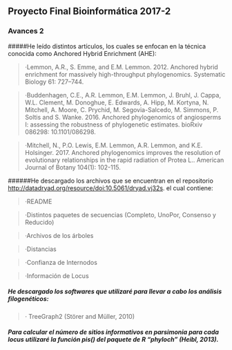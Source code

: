 ## Proyecto Final Bioinformática 2017-2

### Avances 2

#####He leído distintos artículos, los cuales se enfocan en la técnica conocida como Anchored Hybrid Enrichment (AHE):

>·Lemmon, A.R., S. Emme, and E.M. Lemmon. 2012. Anchored hybrid enrichment for massively high-throughput phylogenomics. Systematic Biology 61: 727–744.

>·Buddenhagen, C.E., A.R. Lemmon, E.M. Lemmon, J. Bruhl, J. Cappa, W.L. Clement, M. Donoghue, E. Edwards, A. Hipp, M. Kortyna, N. Mitchell, A. Moore, C. Prychid, M. Segovia-Salcedo, M. Simmons, P. Soltis and S. Wanke. 2016. Anchored phylogenomics of angiosperms I: assessing the robustness of phylogenetic estimates. bioRxiv 086298: 10.1101/086298.

>·Mitchell, N., P.O. Lewis, E.M. Lemmon, A.R. Lemmon, and K.E. Holsinger. 2017. Anchored phylogenomics improves the resolution of evolutionary relationships in the rapid radiation of Protea L.. American Journal of Botany 104(1): 102-115.

######He descargado los archivos que se encuentran en el repositorio http://datadryad.org/resource/doi:10.5061/dryad.vj32s. el cual contiene: 
>·README

>·Distintos paquetes de secuencias (Completo, UnoPor, Consenso y Reducido)


>·Archivos de los árboles


>·Distancias


>·Confianza de Internodos


>·Información de Locus

##### He descargado los softwares que utilizaré para llevar a cabo los análisis filogenéticos:

>· TreeGraph2 (Störer and Müller, 2010)

##### Para calcular el número de sitios informativos en parsimonia para cada locus utilizaré la función pis() del paquete de R “phyloch” (Heibl, 2013).